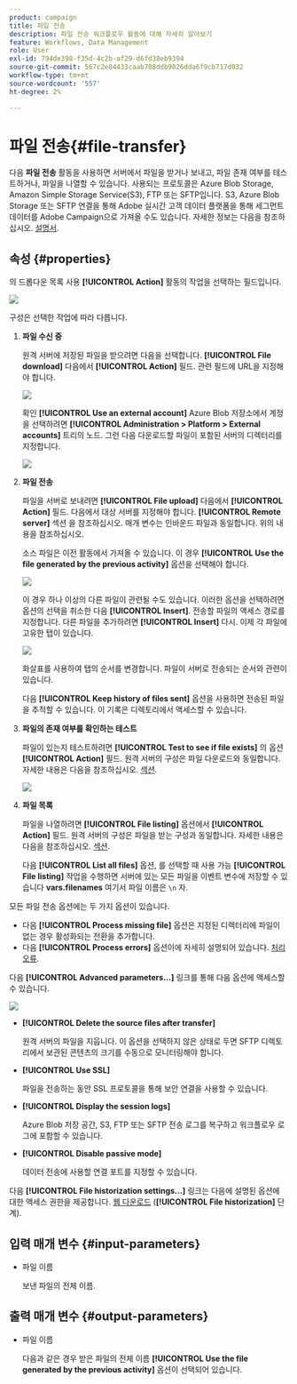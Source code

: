 ```yaml
---
product: campaign
title: 파일 전송
description: 파일 전송 워크플로우 활동에 대해 자세히 알아보기
feature: Workflows, Data Management
role: User
exl-id: 794de398-f35d-4c2b-af29-d6fd38eb9394
source-git-commit: 567c2e84433caab708ddb9026dda6f9cb717d032
workflow-type: tm+mt
source-wordcount: '557'
ht-degree: 2%

---
```


# 파일 전송{#file-transfer}

다음 **파일 전송** 활동을 사용하면 서버에서 파일을 받거나 보내고, 파일 존재 여부를 테스트하거나, 파일을 나열할 수 있습니다. 사용되는 프로토콜은 Azure Blob Storage, Amazon Simple Storage Service(S3), FTP 또는 SFTP입니다.
S3, Azure Blob Storage 또는 SFTP 연결을 통해 Adobe 실시간 고객 데이터 플랫폼을 통해 세그먼트 데이터를 Adobe Campaign으로 가져올 수도 있습니다. 자세한 정보는 다음을 참조하십시오. [설명서](https://experienceleague.adobe.com/docs/experience-platform/destinations/catalog/email-marketing/adobe-campaign.html).

## 속성 {#properties}

의 드롭다운 목록 사용 **[!UICONTROL Action]** 활동의 작업을 선택하는 필드입니다.

![](assets/file_transfert_action.png)

구성은 선택한 작업에 따라 다릅니다.

1. **파일 수신 중**

   원격 서버에 저장된 파일을 받으려면 다음을 선택합니다. **[!UICONTROL File download]** 다음에서 **[!UICONTROL Action]** 필드. 관련 필드에 URL을 지정해야 합니다.

   ![](assets/file_transfert_edit.png)

   확인 **[!UICONTROL Use an external account]** Azure Blob 저장소에서 계정을 선택하려면 **[!UICONTROL Administration > Platform > External accounts]** 트리의 노드. 그런 다음 다운로드할 파일이 포함된 서버의 디렉터리를 지정합니다.

   ![](assets/file_transfert_edit_external.png)

1. **파일 전송**

   파일을 서버로 보내려면 **[!UICONTROL File upload]** 다음에서 **[!UICONTROL Action]** 필드. 다음에서 대상 서버를 지정해야 합니다. **[!UICONTROL Remote server]** 섹션 을 참조하십시오. 매개 변수는 인바운드 파일과 동일합니다. 위의 내용을 참조하십시오.

   소스 파일은 이전 활동에서 가져올 수 있습니다. 이 경우 **[!UICONTROL Use the file generated by the previous activity]** 옵션을 선택해야 합니다.

   ![](assets/file_transfert_edit_send.png)

   이 경우 하나 이상의 다른 파일이 관련될 수도 있습니다. 이러한 옵션을 선택하려면 옵션의 선택을 취소한 다음 **[!UICONTROL Insert]**. 전송할 파일의 액세스 경로를 지정합니다. 다른 파일을 추가하려면 **[!UICONTROL Insert]** 다시. 이제 각 파일에 고유한 탭이 있습니다.

   ![](assets/file_transfert_source.png)

   화살표를 사용하여 탭의 순서를 변경합니다. 파일이 서버로 전송되는 순서와 관련이 있습니다.

   다음 **[!UICONTROL Keep history of files sent]** 옵션을 사용하면 전송된 파일을 추적할 수 있습니다. 이 기록은 디렉토리에서 액세스할 수 있습니다.

1. **파일의 존재 여부를 확인하는 테스트**

   파일이 있는지 테스트하려면 **[!UICONTROL Test to see if file exists]** 의 옵션 **[!UICONTROL Action]** 필드. 원격 서버의 구성은 파일 다운로드와 동일합니다. 자세한 내용은 다음을 참조하십시오. [섹션](#properties).

   ![](assets/file_transfert_edit_test.png)

1. **파일 목록**

   파일을 나열하려면 **[!UICONTROL File listing]** 옵션에서 **[!UICONTROL Action]** 필드. 원격 서버의 구성은 파일을 받는 구성과 동일합니다. 자세한 내용은 다음을 참조하십시오. [섹션](#properties).

   다음 **[!UICONTROL List all files]** 옵션, 를 선택할 때 사용 가능 **[!UICONTROL File listing]** 작업을 수행하면 서버에 있는 모든 파일을 이벤트 변수에 저장할 수 있습니다 **vars.filenames** 여기서 파일 이름은 `\n` 자.

모든 파일 전송 옵션에는 두 가지 옵션이 있습니다.

* 다음 **[!UICONTROL Process missing file]** 옵션은 지정된 디렉터리에 파일이 없는 경우 활성화되는 전환을 추가합니다.
* 다음 **[!UICONTROL Process errors]** 옵션이에 자세히 설명되어 있습니다. [처리 오류](monitor-workflow-execution.md#processing-errors).

다음 **[!UICONTROL Advanced parameters...]** 링크를 통해 다음 옵션에 액세스할 수 있습니다.

![](assets/file_transfert_advanced.png)

* **[!UICONTROL Delete the source files after transfer]**

  원격 서버의 파일을 지웁니다. 이 옵션을 선택하지 않은 상태로 두면 SFTP 디렉토리에서 보관된 콘텐츠의 크기를 수동으로 모니터링해야 합니다.

* **[!UICONTROL Use SSL]**

  파일을 전송하는 동안 SSL 프로토콜을 통해 보안 연결을 사용할 수 있습니다.

* **[!UICONTROL Display the session logs]**

  Azure Blob 저장 공간, S3, FTP 또는 SFTP 전송 로그를 복구하고 워크플로우 로그에 포함할 수 있습니다.

* **[!UICONTROL Disable passive mode]**

  데이터 전송에 사용할 연결 포트를 지정할 수 있습니다.

다음 **[!UICONTROL File historization settings...]** 링크는 다음에 설명된 옵션에 대한 액세스 권한을 제공합니다. [웹 다운로드](web-download.md) (**[!UICONTROL File historization]** 단계).

## 입력 매개 변수 {#input-parameters}

* 파일 이름

  보낸 파일의 전체 이름.

## 출력 매개 변수 {#output-parameters}

* 파일 이름

  다음과 같은 경우 받은 파일의 전체 이름 **[!UICONTROL Use the file generated by the previous activity]** 옵션이 선택되어 있습니다.
